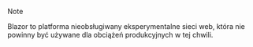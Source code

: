 > [!NOTE]
> Blazor to platforma nieobsługiwany eksperymentalne sieci web, która nie powinny być używane dla obciążeń produkcyjnych w tej chwili.
